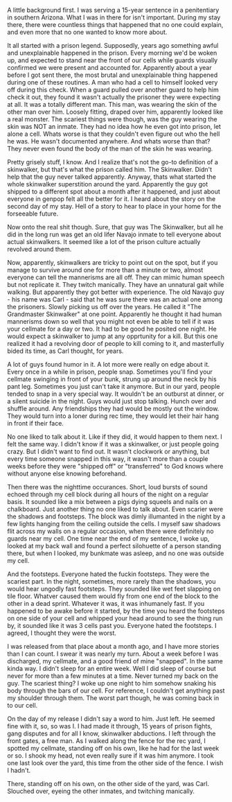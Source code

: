 A little background first. I was serving a 15-year sentence in a penitentiary in southern Arizona. What I was in there for isn't important. During my stay there, there were countless things that happened that no one could explain, and even more that no one wanted to know more about. 

It all started with a prison legend. Supposedly, years ago something awful and unexplainable happened in the prison. Every morning we'd be woken up, and expected to stand near the front of our cells while guards visually confirmed we were present and accounted for. Apparently about a year before I got sent there, the most brutal and unexplainable thing happened during one of these routines. A man who had a cell to himself looked very off during this check. When a guard pulled over another guard to help him check it out, they found it wasn't actually the prisoner they were expecting at  all. It was a totally different man. This man, was wearing the skin of the other man over him. Loosely fitting, draped over him, apparently looked like a real monster. The scariest things were though, was the guy wearing the skin was NOT an inmate. They had no idea how he even got into prison, let alone a cell. Whats worse is that they couldn't even figure out who the hell he was. He wasn't documented anywhere. And whats worse than that? They never even found the body of the man of the skin he was wearing.

Pretty grisely stuff, I know. And I realize that's not the go-to definition of a skinwalker, but that's what the prison called him. The Skinwalker. Didn't help that the guy never talked apparently. Anyway, thats what started the whole skinwalker superstition around the yard. Apparently the guy got shipped to a different spot about a month after it happened, and just about everyone in genpop felt all the better for it. I heard about the story on the second day of my stay. Hell of a story to hear to place in your home for the forseeable future.

Now onto the real shit though. Sure, that guy was The Skinwalker, but all he did in the long run was get an old lifer Navajo inmate to tell everyone about actual skinwalkers. It seemed like a lot of the prison culture actually revolved around them. 

Now, apparently, skinwalkers are tricky to point out on the spot, but if you manage to survive around one for more than a minute or two, almost everyone can tell the mannerisms are all off. They can mimic human speech but not replicate it. They twitch manically. They have an unnatural gait while walking. But apparently they got better with experience. The old Navajo guy - his name was Carl - said that he was sure there was an actual one among the prisoners. Slowly picking us off over the years. He called it "The Grandmaster Skinwalker" at one point. Apparently he thought it had human mannerisms down so well that you might not even be able to tell if it was your cellmate for a day or two. It had to be good he posited one night. He would expect a skinwalker to jump at any opprtunity for a kill. But this one realized it had a revolving door of people to kill coming to it, and masterfully bided its time, as Carl thought, for years.

A lot of guys found humor in it. A lot more were really on edge about it. Every once in a while in prison, people snap. Sometimes you'll find your cellmate swinging in front of your bunk, strung up around the neck by his pant leg. Sometimes you just can't take it anymore. But in our yard, people tended to snap in a very special way. It wouldn't be an outburst at dinner, or a silent suicide in the night. Guys would just stop talking. Hunch over and shuffle around. Any friendships they had would be mostly out the window. They would turn into a loner during rec time, they would let their hair hang in front if their face. 

No one liked to talk about it. Like if they did, it would happen to them next. I felt the same way. I didn't know if it was a skinwalker, or just people going crazy. But I didn't want to find out. It wasn't clockwork or anything, but every time someone snapped in this way, it wasn't more than a couple weeks before they were "shipped off" or "transferred" to God knows where without anyone else knowing beforehand.

Then there was the nighttime occurances. Short, loud bursts of sound echoed through my cell block during all hours of the night on a regular basis. It sounded like a mix between a pigs dying squeels and nails on a chalkboard. Just another thing no one liked to talk about. Even scarier were the shadows and footsteps. The block was dimly illumanted in the night by a few lights hanging from the ceiling outside the cells. I myself saw shadows flit across my walls on a regular occasion, when there were definitely no guards near my cell. One time near the end of my sentence, I woke up, looked at my back wall and found a perfect silohuette of a person standing there, but when I looked, my bunkmate was asleep, and no one was outside my cell.

And the footsteps. Everyone hated the fuckin footsteps. They were the scariest part. In the night, sometimes, more rarely than the shadows, you would hear ungodly fast footsteps. They sounded like wet feet slapping on tile floor. Whatver caused them would fly from one end of the block to the other in a dead sprint. Whatever it was, it was inhumanely fast. If you happened to be awake before it started, by the time you heard the footsteps on one side of your cell and whipped your head around to see the thing run by, it sounded like it was 3 cells past you. Everyone hated the footsteps. I agreed, I thought they were the worst.

I was released from that place about a month ago, and I have more stories than I can count. I swear it was nearly my turn. About a week before I was discharged, my cellmate, and a good friend of mine "snapped". In the same kinda way. I didn't sleep for an entire week. Well I did sleep of course but never for more than a few minutes at a time. Never turned my back on the guy. The scariest thing? I woke up one night to him somehow snaking his body through the bars of our cell. For reference, I couldn't get anything past my shoulder through them. The worst part though, he was coming back in to our cell. 

On the day of my release I didn't say a word to him. Just left. He seemed fine with it, so, so was I. I had made it through, 15 years of prison fights, gang disputes and for all I know, skinwalker abductions. I left through the front gates, a free man. As I walked along the fence for the rec yard, I spotted my cellmate, standing off on his own, like he had for the last week or so. I shook my head, not even really sure if it was him anymore. I took one last look over the yard, this time from the other side of the fence. I wish I hadn't.

There, standing off on his own, on the other side of the yard, was Carl. Slouched over, eyeing the other inmates, and twitching manically.